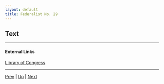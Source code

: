 ```yaml
---
layout: default
title: Federalist No. 29
---
```


## Text

---
#### External Links
[Library of Congress]()

---

[Prev](28.md) | [Up](README.md) | [Next](30.md)
